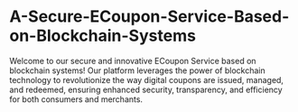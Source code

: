 # A-Secure-ECoupon-Service-Based-on-Blockchain-Systems
Welcome to our secure and innovative ECoupon Service based on blockchain systems! Our platform leverages the power of blockchain technology to revolutionize the way digital coupons are issued, managed, and redeemed, ensuring enhanced security, transparency, and efficiency for both consumers and merchants.
